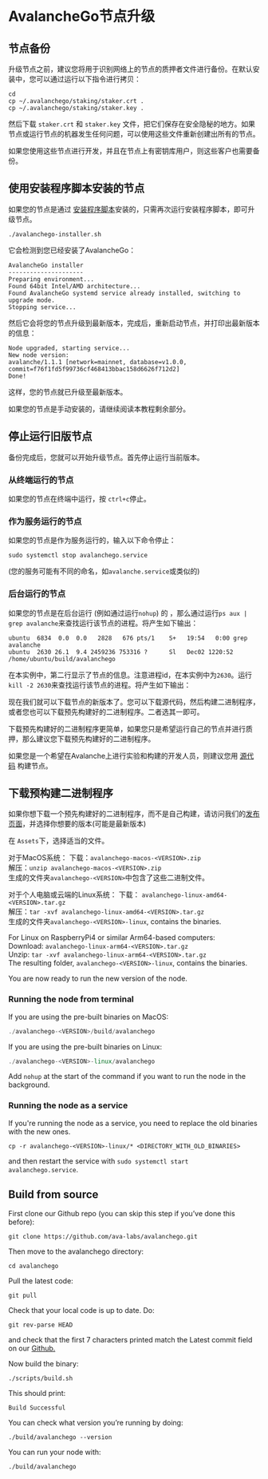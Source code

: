 # AvalancheGo节点升级

## **节点备份**

升级节点之前，建议您将用于识别网络上的节点的质押者文件进行备份。在默认安装中，您可以通过运行以下指令进行拷贝：

```text
cd
cp ~/.avalanchego/staking/staker.crt .
cp ~/.avalanchego/staking/staker.key .
```

然后下载 `staker.crt` 和 `staker.key` 文件，把它们保存在安全隐秘的地方。如果节点或运行节点的机器发生任何问题，可以使用这些文件重新创建出所有的节点。

如果您使用这些节点进行开发，并且在节点上有密钥库用户，则这些客户也需要备份。

## 使用安装程序脚本安装的节点

如果您的节点是通过 [安装程序脚本](set-up-node-with-installer.md)安装的，只需再次运行安装程序脚本，即可升级节点。

```text
./avalanchego-installer.sh
```

它会检测到您已经安装了AvalancheGo：

```text
AvalancheGo installer
---------------------
Preparing environment...
Found 64bit Intel/AMD architecture...
Found AvalancheGo systemd service already installed, switching to upgrade mode.
Stopping service...
```

然后它会将您的节点升级到最新版本，完成后，重新启动节点，并打印出最新版本的信息：

```text
Node upgraded, starting service...
New node version:
avalanche/1.1.1 [network=mainnet, database=v1.0.0, commit=f76f1fd5f99736cf468413bbac158d6626f712d2]
Done!
```


这样，您的节点就已升级至最新版本。

如果您的节点是手动安装的，请继续阅读本教程剩余部分。

## **停止运行旧版节点**

备份完成后，您就可以开始升级节点。首先停止运行当前版本。

### 从终端运行的节点

如果您的节点在终端中运行，按 `ctrl+c`停止。

### 作为服务运行的节点

如果您的节点是作为服务运行的，输入以下命令停止：

`sudo systemctl stop avalanchego.service`

\(您的服务可能有不同的命名，如`avalanche.service`或类似的\)

### 后台运行的节点

如果您的节点是在后台运行 \(例如通过运行`nohup`\) 的 ，那么通过运行`ps aux | grep avalanche`来查找运行该节点的进程。将产生如下输出：

```text
ubuntu  6834  0.0  0.0   2828   676 pts/1    S+   19:54   0:00 grep avalanche
ubuntu  2630 26.1  9.4 2459236 753316 ?      Sl   Dec02 1220:52 /home/ubuntu/build/avalanchego
```

在本实例中，第二行显示了节点的信息。注意进程id，在本实例中为`2630`。运行`kill -2 2630`来查找运行该节点的进程。将产生如下输出：


现在我们就可以下载节点的新版本了。您可以下载源代码，然后构建二进制程序，或者您也可以下载预先构建好的二进制程序。二者选其一即可。

下载预先构建好的二进制程序更简单，如果您只是希望运行自己的节点并进行质押，那么建议您下载预先构建好的二进制程序。

如果您是一个希望在Avalanche上进行实验和构建的开发人员，则建议您用 [源代码](upgrade-your-avalanchego-node.md#build-from-source) 构建节点。

## **下载预构建二进制程序**

如果你想下载一个预先构建好的二进制程序，而不是自己构建，请访问我们的[发布页面](https://github.com/ava-labs/avalanchego/releases)，并选择你想要的版本\(可能是最新版本\)

在 `Assets`下，选择适当的文件。

对于MacOS系统：
下载：`avalanchego-macos-<VERSION>.zip`  
解压：`unzip avalanchego-macos-<VERSION>.zip`  
生成的文件夹`avalanchego-<VERSION>`中包含了这些二进制文件。

对于个人电脑或云端的Linux系统：
下载： `avalanchego-linux-amd64-<VERSION>.tar.gz`  
解压：`tar -xvf avalanchego-linux-amd64-<VERSION>.tar.gz`  
生成的文件夹`avalanchego-<VERSION>-linux`, contains the binaries.

For Linux on RaspberryPi4 or similar Arm64-based computers:  
Download: `avalanchego-linux-arm64-<VERSION>.tar.gz`  
Unzip: `tar -xvf avalanchego-linux-arm64-<VERSION>.tar.gz`  
The resulting folder, `avalanchego-<VERSION>-linux`, contains the binaries.

You are now ready to run the new version of the node.

### Running the node from terminal

If you are using the pre-built binaries on MacOS:

```cpp
./avalanchego-<VERSION>/build/avalanchego
```

If you are using the pre-built binaries on Linux:

```cpp
./avalanchego-<VERSION>-linux/avalanchego
```

Add `nohup` at the start of the command if you want to run the node in the background.

### Running the node as a service

If you're running the node as a service, you need to replace the old binaries with the new ones.

`cp -r avalanchego-<VERSION>-linux/* <DIRECTORY_WITH_OLD_BINARIES>`

and then restart the service with `sudo systemctl start avalanchego.service`.

## **Build from source**

First clone our Github repo \(you can skip this step if you’ve done this before\):

```text
git clone https://github.com/ava-labs/avalanchego.git
```

Then move to the avalanchego directory:

```text
cd avalanchego
```

Pull the latest code:

```text
git pull
```

Check that your local code is up to date. Do:

```text
git rev-parse HEAD
```

and check that the first 7 characters printed match the Latest commit field on our [Github.](https://github.com/ava-labs/avalanchego)

Now build the binary:

```text
./scripts/build.sh
```

This should print:

```text
Build Successful
```

You can check what version you’re running by doing:

```text
./build/avalanchego --version
```

You can run your node with:

```text
./build/avalanchego
```

<!--stackedit_data:
eyJoaXN0b3J5IjpbLTEwNDE2MzI1MDZdfQ==
-->
